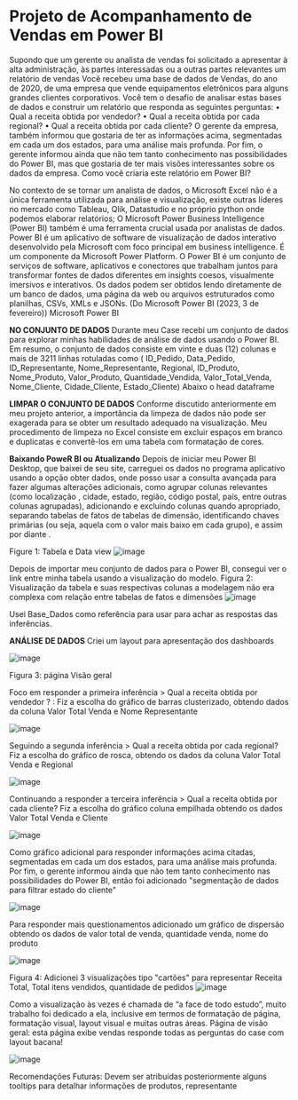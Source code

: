 #  Projeto de Acompanhamento de Vendas  em Power BI

Supondo que um gerente ou analista de vendas foi solicitado a apresentar à alta administração, às partes interessadas ou a outras partes relevantes um relatório de vendas 
Você recebeu uma base de dados de Vendas, do ano de 2020, de uma empresa que vende equipamentos eletrônicos para alguns grandes clientes corporativos.
Você tem o desafio de analisar estas bases de dados e construir um relatório que responda as seguintes perguntas:
•	Qual a receita obtida por vendedor?
•	Qual a receita obtida por cada regional?
•	Qual a receita obtida por cada cliente?
O gerente da empresa, também informou que gostaria de ter as informações acima, segmentadas em cada um dos estados, para uma análise mais profunda.
Por fim, o gerente informou ainda que não tem tanto conhecimento nas possibilidades do Power BI, mas que gostaria de ter mais visões interessantes sobre os dados da empresa.
Como você criaria este relatório em Power BI?

No contexto de se tornar um analista de dados, o Microsoft Excel não é a única ferramenta utilizada para análise e visualização, existe outras líderes no mercado como Tableau, Qlik, Datastudio e no próprio python onde podemos elaborar relatórios; 
O Microsoft Power Business Intelligence (Power BI) também é uma ferramenta crucial usada por analistas de dados. Power BI é um aplicativo de software de visualização de dados interativo desenvolvido pela Microsoft com foco principal em business intelligence. É um componente da Microsoft Power Platform. O Power BI é um conjunto de serviços de software, aplicativos e conectores que trabalham juntos para transformar fontes de dados diferentes em insights coesos, visualmente imersivos e interativos. Os dados podem ser obtidos lendo diretamente de um banco de dados, uma página da web ou arquivos estruturados como planilhas, CSVs, XMLs e JSONs. (Do Microsoft Power BI (2023, 3 de fevereiro)) Microsoft Power BI

**NO CONJUNTO DE DADOS**
Durante meu Case recebi um conjunto de dados para explorar minhas habilidades de análise de dados usando o Power BI. 
Em resumo, o conjunto de dados consiste em vinte e duas (12) colunas e mais de 3211 linhas rotuladas como ( ID_Pedido, Data_Pedido, ID_Representante, Nome_Representante, Regional, ID_Produto, 
Nome_Produto, Valor_Produto, Quantidade_Vendida, Valor_Total_Venda, Nome_Cliente, Cidade_Cliente, Estado_Cliente)
 Abaixo o head dataframe

**LIMPAR O CONJUNTO DE DADOS**
Conforme discutido anteriormente em meu projeto anterior, a importância da limpeza de dados não pode ser exagerada para se obter um resultado adequado na visualização. Meu procedimento de limpeza no Excel consiste em excluir espaços em branco e duplicatas e convertê-los em uma tabela com formatação de cores.

**Baixando PoweR BI ou Atualizando**
Depois de iniciar meu Power BI Desktop, que baixei de seu site, carreguei os dados no programa aplicativo usando a opção obter dados, onde posso usar a consulta avançada para fazer algumas alterações adicionais, como agrupar colunas relevantes (como localização , cidade, estado, região, código postal, país, entre outras colunas agrupadas), adicionando e excluindo colunas quando apropriado, separando tabelas de fatos de tabelas de dimensão, identificando chaves primárias (ou seja, aquela com o valor mais baixo em cada grupo), e assim por diante .

Figure 1: Tabela e Data view
![image](https://github.com/TatianaFlorentino/trajetoriads/assets/41309689/c4318156-3b16-4218-89fc-f68000a8c54f)

Depois de importar meu conjunto de dados para o Power BI, consegui ver o link entre minha tabela usando a visualização do modelo.
Figura 2: Visualização da tabela e suas respectivas colunas a modelagem não era complexa com  relação entre tabelas de fatos e dimensões
![image](https://github.com/TatianaFlorentino/trajetoriads/assets/41309689/6f7192e9-7a0b-4481-b6e5-b40ea52ecd57)

Usei Base_Dados como referência para usar para achar as respostas das inferências.

**ANÁLISE DE DADOS**
Criei um layout para apresentação dos dashboards 

![image](https://github.com/TatianaFlorentino/trajetoriads/assets/41309689/14a87544-43c5-46ee-8d86-e2a5ca4388da)

Figura 3: página Visão geral

Foco em responder a primeira inferência >  Qual a receita obtida por vendedor ? : Fiz a escolha do gráfico de barras clusterizado, obtendo dados da coluna Valor Total Venda e Nome Representante

![image](https://github.com/TatianaFlorentino/trajetoriads/assets/41309689/afaeb129-6f5b-4671-b96c-54de04604690)

Seguindo  a segunda inferência > Qual a receita obtida por cada regional? Fiz a escolha do gráfico de rosca, obtendo os dados da coluna Valor Total Venda e Regional

![image](https://github.com/TatianaFlorentino/trajetoriads/assets/41309689/37bbd14c-3a3b-40a1-ac64-87462be5e21b)

Continuando a responder a terceira inferência > Qual a receita obtida por cada cliente? Fiz a escolha do gráfico coluna empilhada  obtendo os dados Valor Total Venda e Cliente

![image](https://github.com/TatianaFlorentino/trajetoriads/assets/41309689/4ed02ac3-8543-46e3-9b0a-8fe61efe61bf)

Como gráfico adicional para responder informações acima citadas, segmentadas em cada um dos estados, para uma análise mais profunda. Por fim, o gerente informou ainda que não tem tanto conhecimento nas possibilidades do Power BI, então foi adicionado "segmentação de dados para filtrar estado do cliente"

![image](https://github.com/TatianaFlorentino/trajetoriads/assets/41309689/85b06676-adce-4c84-b2c9-47650e5b3f94)

Para responder mais questionamentos adicionado um gráfico de dispersão obtendo os dados de valor total de venda, quantidade venda, nome do produto 

![image](https://github.com/TatianaFlorentino/trajetoriads/assets/41309689/99934a74-f2a3-4542-9284-3d72679fec4a)

Figura 4: Adicionei 3 visualizações tipo "cartões"  para representar Receita Total, Total itens vendidos, quantidade de pedidos
![image](https://github.com/TatianaFlorentino/trajetoriads/assets/41309689/bade5d22-eb43-4c2e-8ed3-f14df6bb17f7)

Como a visualização às vezes é chamada de “a face de todo estudo”, muito trabalho foi dedicado a ela, inclusive em termos de formatação de página, formatação visual, layout visual e muitas outras áreas.
Página de visão geral: esta página exibe vendas responde todas as perguntas do case com layout bacana!

 ![image](https://github.com/TatianaFlorentino/trajetoriads/assets/41309689/a6e4357b-169c-4f64-a971-ad8c1e07c150)

Recomendações Futuras: Devem ser atribuídas posteriormente alguns tooltips para detalhar informações de produtos, representante






